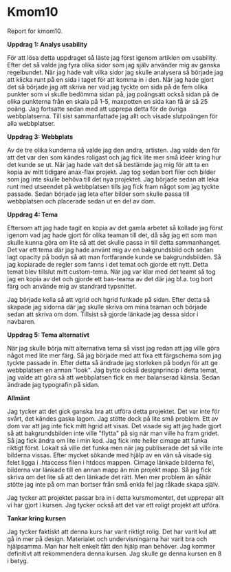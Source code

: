 Kmom10
===============================

Report for kmom10.

**Uppdrag 1: Analys usability**

För att lösa detta uppdraget så läste jag först igenom artiklen om usability. Efter det så valde jag fyra olika sidor som jag själv använder mig av ganska regelbundet. När jag hade valt vilka sidor jag skulle analysera så började jag att klicka runt på en sida i taget för att komma in i den. När jag hade gjort det så började jag att skriva ner vad jag tyckte om sida på de fem olika punkter som vi skulle bedömma sidan på, jag poängsatt också sidan på de olika punkterna från en skala på 1-5, maxpotten en sida kan få är så 25 poäng. Jag fortsatte sedan med att upprepa detta för de övriga webbplatserna. Till sist sammanfattade jag allt och visade slutpoängen för alla webbplatser.

**Uppdrag 3: Webbplats**

Av de tre olika kunderna så valde jag den andra, artisten. Jag valde den för att det var den som kändes roligast och jag fick lite mer små ideér kring hur det kunde se ut. När jag hade valt det så bestämde jag mig för att ta en kopia av mitt tidigare anax-flax projekt. Jag tog sedan bort filer och bilder som jag inte skulle behöva till det nya projektet. Jag började sedan att leka runt med utseendet på webbplatsen tills jag fick fram något som jag tyckte passade. Sedan började jag leta efter bilder som skulle passa till webbplatsen och placerade sedan ut en del av dom.

**Uppdrag 4: Tema**

Eftersom att jag hade tagit en kopia av det gamla arbetet så kollade jag först igenom vad jag hade gjort för olika teaman till det, då såg jag ett som man skulle kunna göra om lite så att det skulle passa in till detta sammanhanget. Det var ett tema där jag hade använt mig av en bakgrundsbild och sedan lagt opacity på bodyn så att man fortfarande kunde se bakgrundsbilden. Så jag kopiarade de regler som fanns i det temat och gjorde ett nytt. Detta temat blev tillslut mitt custom-tema. När jag var klar med det teamt så tog jag en kopia av det och gjorde ett bas-teama av det där jag bl.a. tog bort färg och använde mig av standrard typsnittet.

Jag började kolla så att vgrid och hgrid funkade på sidan. Efter detta så skapade jag sidorna där jag skulle skriva om mina teaman och började sedan att skriva om dom. Tillsist så gjorde länkade jag dessa sidor i navbaren.

**Uppdrag 5: Tema alternativt**

När jag skulle börja mitt alternativa tema så visst jag redan att jag ville göra något med lite mer färg. Så jag började med att fixa ett färgschema som jag tyckte passade in. Efter detta så ändrade jag storleken på bodyn för att ge webbplatsen en annan "look". Jag bytte också designprincip i detta temat, jag valde att göra så att webbplatsen fick en mer balanserad känsla. Sedan ändrade jag typografin på sidan.

**Allmänt**

Jag tycker att det gick ganska bra att utföra detta projektet. Det var inte för svårt, det kändes gaska lagom. Jag stötte dock på lite små problem. Ett av dom var att jag inte fick mitt hgrid att visas. Det visade sig att jag hade gjort så att bakgrundsbilden inte ville "flytta" på sig när man ville ha fram gridet. Så jag fick ändra om lite i min kod. Jag fick inte heller cimage att funka riktigt först. Lokalt så ville det funka men när jag publiserade det så ville inte bilderna vissas. Efter mycket sökande med hjälp av en vän så visade sig felet ligga i .htaccess filen i htdocs mappen. Cimage länkade bilderna fel, bilderna var länkade till en annan mapp än min projekt mapp. Så jag fick skriva om det lite så att den länkade det rätt. Men mer problem än såhär stötte jag inte på om man bortser från små enkla fel jag råkade skapa själv.

Jag tycker att projektet passar bra in i detta kursmomentet, det upprepar allt vi har gjort i kursen. Jag tycker också att det var ett roligt projekt att utföra.

**Tankar kring kursen**

Jag tycker faktiskt att denna kurs har varit riktigt rolig. Det har varit kul att gå in mer på design. Materialet och undervisningarna har varit bra och hjälpsamma. Man har helt enkelt fått den hjälp man behöver. Jag kommer definitivt att rekommendera denna kursen. Jag skulle ge denna kursen en 8 i betyg.
